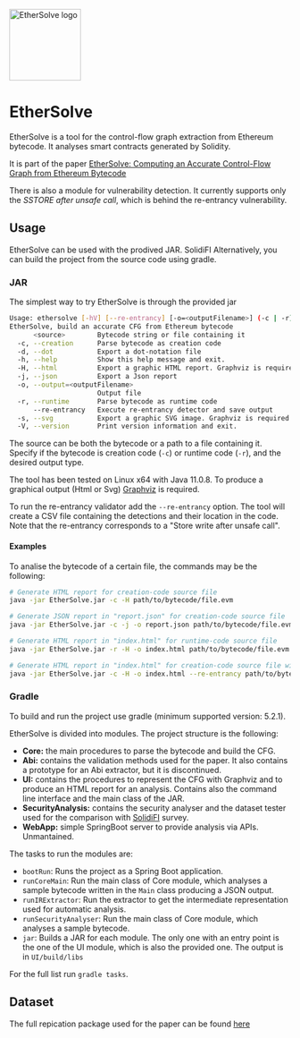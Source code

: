 <img src="https://github.com/VersusF/EtherSolve/blob/master/Logo/Logo.png" alt="EtherSolve logo" width="128px" height="128px"><br>
# EtherSolve

EtherSolve is a tool for the control-flow graph extraction from Ethereum bytecode. It analyses smart contracts generated by Solidity.

It is part of the paper [EtherSolve: Computing an Accurate Control-Flow Graph from Ethereum Bytecode](https://arxiv.org/pdf/2103.09113.pdf)

There is also a module for vulnerability detection. It currently supports only the *SSTORE after unsafe call*, which is behind the re-entrancy vulnerability.

## Usage

EtherSolve can be used with the prodived JAR.
SolidiFI
Alternatively, you can build the project from the source code using gradle.

### JAR

The simplest way to try EtherSolve is through the provided jar

```bash
Usage: ethersolve [-hV] [--re-entrancy] [-o=<outputFilename>] (-c | -r) (-j | -H | -s | -d) <source>
EtherSolve, build an accurate CFG from Ethereum bytecode
      <source>        Bytecode string or file containing it
  -c, --creation      Parse bytecode as creation code
  -d, --dot           Export a dot-notation file
  -h, --help          Show this help message and exit.
  -H, --html          Export a graphic HTML report. Graphviz is required!
  -j, --json          Export a Json report
  -o, --output=<outputFilename>
                      Output file
  -r, --runtime       Parse bytecode as runtime code
      --re-entrancy   Execute re-entrancy detector and save output
  -s, --svg           Export a graphic SVG image. Graphviz is required!
  -V, --version       Print version information and exit.
```

The source can be both the bytecode or a path to a file containing it.
Specify if the bytecode is creation code (`-c`) or runtime code (`-r`), and the desired output type.

The tool has been tested on Linux x64 with Java 11.0.8. To produce a graphical output (Html or Svg) [Graphviz](https://graphviz.org/) is required.

To run the re-entrancy validator add the `--re-entrancy` option. The tool will create a CSV file containing the detections and their location in the code. Note that the re-entrancy corresponds to a "Store write after unsafe call".

#### Examples

To analise the bytecode of a certain file, the commands may be the following:

```bash
# Generate HTML report for creation-code source file
java -jar EtherSolve.jar -c -H path/to/bytecode/file.evm
```

```bash
# Generate JSON report in "report.json" for creation-code source file
java -jar EtherSolve.jar -c -j -o report.json path/to/bytecode/file.evm
```

```bash
# Generate HTML report in "index.html" for runtime-code source file
java -jar EtherSolve.jar -r -H -o index.html path/to/bytecode/file.evm
```

```bash
# Generate HTML report in "index.html" for creation-code source file with re-entrancy detection analysis
java -jar EtherSolve.jar -c -H -o index.html --re-entrancy path/to/bytecode/file.evm
```

### Gradle

To build and run the project use gradle (minimum supported version: 5.2.1).

EtherSolve is divided into modules. The project structure is the following:
- **Core:** the main procedures to parse the bytecode and build the CFG.
- **Abi:** contains the validation methods used for the paper. It also contains a prototype for an Abi extractor, but it is discontinued.
- **UI:** contains the procedures to represent the CFG with Graphviz and to produce an HTML report for an analysis. Contains also the command line interface and the main class of the JAR.
- **SecurityAnalysis:** contains the security analyser and the dataset tester used for the comparison with [SolidiFI](https://arxiv.org/pdf/2005.11613.pdf) survey.
- **WebApp:** simple SpringBoot server to provide analysis via APIs. Unmantained.

The tasks to run the modules are:
- `bootRun`: Runs the project as a Spring Boot application.
- `runCoreMain`: Run the main class of Core module, which analyses a sample bytecode written in the `Main` class producing a JSON output.
- `runIRExtractor`: Run the extractor to get the intermediate representation used for automatic analysis.
- `runSecurityAnalyser`: Run the main class of Core module, which analyses a sample bytecode.
- `jar`: Builds a JAR for each module. The only one with an entry point is the one of the UI module, which is also the provided one. The output is in `UI/build/libs`

For the full list run `gradle tasks`.

## Dataset

The full repication package used for the paper can be found [here](https://github.com/SeUniVr/EtherSolve_ICPC2021_ReplicationPackage)